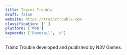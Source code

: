 ```yaml
---
title: Trainz Trouble
draft: false 
website: https://trainztrouble.com
classification: ['']
platform: ['Web']
keywords: ['Dovetail', 'a']
---
```

Trainz Trouble developed and published by N3V Games.